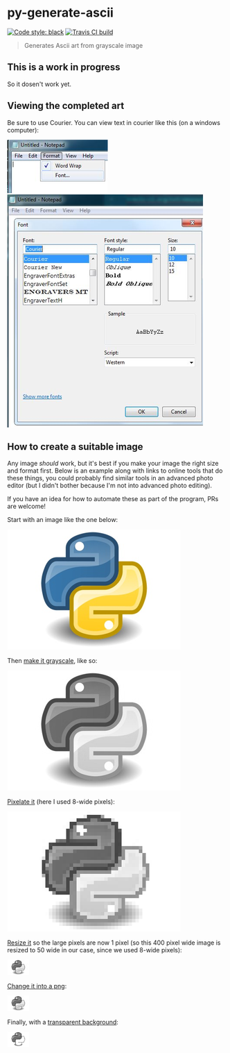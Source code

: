 # py-generate-ascii

[![Code style: black](https://img.shields.io/badge/code%20style-black-000000.svg)](https://github.com/ambv/black) [![Travis CI build](https://travis-ci.org/extremepayne/py-generate-ascii.svg?branch=master)](https://travis-ci.org/extremepayne/py-generate-ascii)

> Generates Ascii art from grayscale image


## This is a work in progress
So it dosen't work yet.

## Viewing the completed art
Be sure to use Courier. You can view text in courier like this (on a windows computer):


![Win7 Notepad Format->font](images/Notepad1.JPG)
![Win7 Notepad change font to Courier](images/Notepad2.JPG)

## How to create a suitable image
Any image *should* work, but it's best if you make your image the right size and format first. Below is an example along with links to online tools that do these things, you could probably find similar tools in an advanced photo editor (but I didn't bother because I'm not into advanced photo editing).

If you have an idea for how to automate these as part of the program, PRs are welcome!

Start with an image like the one below:

![full color image](images/python-full-color.jpg)

Then [make it grayscale](https://onlinejpgtools.com/convert-jpg-to-grayscale), like so:

![grayscale image](images\python.jpg)

[Pixelate it](https://pinetools.com/pixelate-effect-image) (here I used 8-wide pixels):

![Pixelated grayscale image](images/python-pixelated.jpg)

[Resize it](https://onlinejpgtools.com/resize-jpg) so the large pixels are now 1 pixel (so this 400 pixel wide image is resized to 50 wide in our case, since we used 8-wide pixels):

![Small pixelated grayscale image](images/python-pix-small.jpg)

[Change it into a png](https://onlinepngtools.com/convert-jpg-to-png):

![Small pixelated grayscale image (png)](images/python-pix-small.png)

Finally, with a [transparent background](https://onlinepngtools.com/create-transparent-png):

![Transparent background small pixelated grayscale image](images/python-pix-sm-transparent.png)
